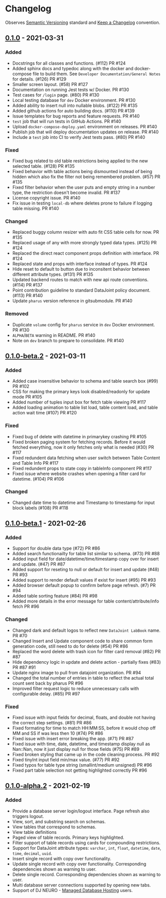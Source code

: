 # Changelog

Observes [Semantic Versioning](https://semver.org/spec/v2.0.0.html) standard and [Keep a Changelog](https://keepachangelog.com/en/1.0.0/) convention.

## [0.1.0] - 2021-03-31
### Added
- Docstrings for all classes and functions. (#112) PR #124
- Added sphinx docs and typedoc along with the docker and docker-compose file to build them. See `Developer Documentation/General Notes` for details. (#126) PR #129
- Smaller screen layout. (#58) PR #127
- Documentation on running Jest tests w/ Docker. PR #130
- Test cases for `/login` page. (#80) PR #130
- Local testing database for `dev` Docker environment. PR #130
- Added ability to insert null into nullable blobs. (#122) PR #135
- Added github actions for auto building docs. (#110) PR #139
- Issue templates for bug reports and feature requests. PR #140
- `test` job that will run tests in GitHub Actions. PR #140
- Upload `docker-compose-deploy.yaml` environment on releases. PR #140
- Publish job that will deploy documentation updates on release. PR #140
- Include a `test` job into CI to verify Jest tests pass. (#80) PR #140

### Fixed
- Fixed bug related to old table restrictions being applied to the new selected table. (#128) PR #135
- Fixed behavior with table actions being dismounted instead of being hidden which also fix the filter not being remembered problem. (#57) PR #135
- Fixed filter behavior when the user puts and empty string in a number type, the restriction doesn't become invalid. PR #137
- License copyright issue. PR #140
- Fix issue in testing `local-db` where deletes prone to failure if logging table missing. PR #140

### Changed
- Replaced buggy column resizer with auto fit CSS table cells for now. PR #135
- Replaced usage of any with more strongly typed data types. (#125) PR #124
- Replaced the direct react component props definition with interface. PR #124
- Replaced state and props with interface instead of types. PR #124
- Hide reset to default to button due to inconsitent behavior between different attribute types. (#131) PR #135
- Updated backend routes to match with new api route conventions. (#114) PR #137
- Point contribution guideline to standard DataJoint policy document. (#113) PR #140
- Update `pharus` version reference in gitsubmodule. PR #140

### Removed
- Duplicate `volume` config for `pharus` service in `dev` Docker environment. PR #130
- `ALPHA`/`BETA` warning in README. PR #140
- Note on `dev` branch to prepare to consolidate. PR #140

## [0.1.0-beta.2] - 2021-03-11
### Added
- Added case insensitive behavior to schema and table search box (#99) PR #102
- CSS for making the primary keys look disabled/readonly for update mode PR #105
- Added number of tuples input box for fetch table viewing PR #117
- Added loading animation to table list load, table content load, and table action wait time (#107) PR #120

### Fixed
- Fixed bug of delete with datetime in primarykey crashing PR #105
- Fixed broken paging system for fetching records. Before it would fetched everything, now it only fetches only what is needed (#30) PR #117
- Fixed redundent data fetching when user switch between Table Content and Table Info PR #117
- Fixed redundent props to state copy in tableInfo component PR #117
- Fixed issue where website crashes when opening a filter card for datetime. (#104) PR #106

### Changed
- Changed date time to datetime and Timestamp to timestamp for input block labels (#108) PR #118

## [0.1.0-beta.1] - 2021-02-26
### Added
- Support for double data type (#72) PR #86
- Added search functionailty for table list similar to schema. (#73) PR #88
- Added input field for date/datetime/time/timestamp copy over for insert and update. (#47) PR #87
- Added support for reseting to null or default for insert and update (#48) PR #93
- Added support to render default values if exist for insert (#95) PR #93
- Added browser default popup to confirm before page refresh. (#7) PR #94
- Added table sorting feature (#84) PR #98
- Added more details in the error message for table content/attribute/info fetch PR #96

### Changed
- Changed dark and default logos to reflect new `DataJoint LabBook` name. PR #70
- Changed Insert and Update component code to share common form generation code, still need to do for delete (#54) PR #86
- Replaced the word delete with trash icon for filter card removal (#82) PR #87
- Hide dependency logic in update and delete action - partially fixes (#83) PR #87 #91
- Update nginx image to pull from datajoint organization. PR #94
- Changed the total number of entries in table to reflect the actual total count sent back by pharus PR #96
- Improved filter request logic to reduce unnecessary calls with configurable delay. (#85) PR #97

### Fixed
- Fixed issue with input fields for decimal, floats, and double not having the correct step settings. (#81) PR #86
- Fixed formating for time to match HH:MM:SS, before it would chop off MM and SS if was less then 10 (#74) PR #86
- Fixed issue with insert error breaking the app. (#71) PR #87
- Fixed issue with time, date, datetime, and timestamp display null as Nan::Nan, now it just display null for those fields (#75) PR #89
- Fixed broken styling that came up in the code cleaning process. PR #92
- Fixed tinyInt input field min/max value. (#77) PR #92
- Fixed typos for table type string (smallint/medium unsigned) PR #96
- Fixed part table selection not getting highlighted correctly PR #96

## [0.1.0-alpha.2] - 2021-02-19
### Added
- Provide a database server login/logout interface. Page refresh also triggers logout.
- View, sort, and substring search on schemas.
- View tables that correspond to schemas.
- View table definitions
- Paged view of table records. Primary keys highlighted.
- Filter support of table records using cards for compounding restrictions.
- Support for DataJoint attribute types: `varchar`, `int`, `float`, `datetime`, `date`, `time`, `decimal`, `uuid`.
- Insert single record with copy over functionality.
- Update single record with copy over functionality. Corresponding dependencies shown as warning to user.
- Delete single record. Corresponding dependencies shown as warning to user.
- Multi database server connections supported by opening new tabs.
- Support of DJ NEURO - [Managed Database Hosting](https://djneuro.io/services/) users.

[0.1.0]: https://github.com/datajoint/datajoint-labbook/compare/0.1.0-beta.2...0.1.0
[0.1.0-beta.2]: https://github.com/datajoint/datajoint-labbook/compare/0.1.0-beta.1...0.1.0-beta.2
[0.1.0-beta.1]: https://github.com/datajoint/datajoint-labbook/compare/0.1.0-alpha.2...0.1.0-beta.1
[0.1.0-alpha.2]: https://github.com/datajoint/datajoint-labbook/releases/tag/0.1.0-alpha.2
